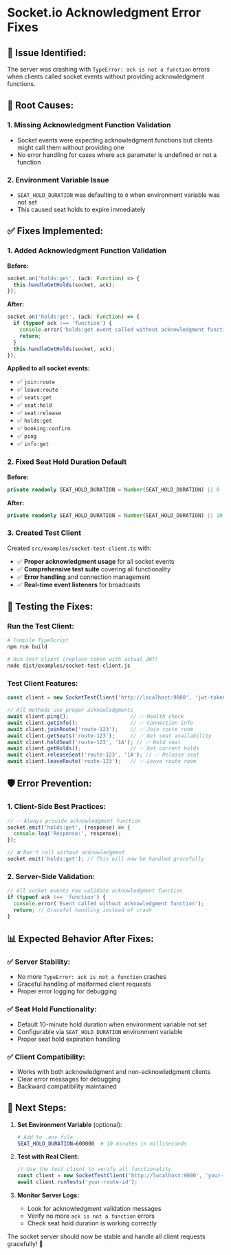 # Socket.io Acknowledgment Error Fixes

## 🐛 **Issue Identified:**
The server was crashing with `TypeError: ack is not a function` errors when clients called socket events without providing acknowledgment functions.

## 🔧 **Root Causes:**

### **1. Missing Acknowledgment Function Validation**
- Socket events were expecting acknowledgment functions but clients might call them without providing one
- No error handling for cases where `ack` parameter is undefined or not a function

### **2. Environment Variable Issue**
- `SEAT_HOLD_DURATION` was defaulting to `0` when environment variable was not set
- This caused seat holds to expire immediately

## ✅ **Fixes Implemented:**

### **1. Added Acknowledgment Function Validation**

**Before:**
```typescript
socket.on('holds:get', (ack: Function) => {
  this.handleGetHolds(socket, ack);
});
```

**After:**
```typescript
socket.on('holds:get', (ack: Function) => {
  if (typeof ack !== 'function') {
    console.error('holds:get event called without acknowledgment function');
    return;
  }
  this.handleGetHolds(socket, ack);
});
```

**Applied to all socket events:**
- ✅ `join:route`
- ✅ `leave:route` 
- ✅ `seats:get`
- ✅ `seat:hold`
- ✅ `seat:release`
- ✅ `holds:get`
- ✅ `booking:confirm`
- ✅ `ping`
- ✅ `info:get`

### **2. Fixed Seat Hold Duration Default**

**Before:**
```typescript
private readonly SEAT_HOLD_DURATION = Number(SEAT_HOLD_DURATION) || 0
```

**After:**
```typescript
private readonly SEAT_HOLD_DURATION = Number(SEAT_HOLD_DURATION) || 10 * 60 * 1000; // 10 minutes default
```

### **3. Created Test Client**

Created `src/examples/socket-test-client.ts` with:
- ✅ **Proper acknowledgment usage** for all socket events
- ✅ **Comprehensive test suite** covering all functionality
- ✅ **Error handling** and connection management
- ✅ **Real-time event listeners** for broadcasts

## 🧪 **Testing the Fixes:**

### **Run the Test Client:**
```bash
# Compile TypeScript
npm run build

# Run test client (replace token with actual JWT)
node dist/examples/socket-test-client.js
```

### **Test Client Features:**
```typescript
const client = new SocketTestClient('http://localhost:9000', 'jwt-token');

// All methods use proper acknowledgments
await client.ping();                    // ✅ Health check
await client.getInfo();                 // ✅ Connection info
await client.joinRoute('route-123');    // ✅ Join route room
await client.getSeats('route-123');     // ✅ Get seat availability
await client.holdSeat('route-123', '1A'); // ✅ Hold seat
await client.getHolds();                // ✅ Get current holds
await client.releaseSeat('route-123', '1A'); // ✅ Release seat
await client.leaveRoute('route-123');   // ✅ Leave route room
```

## 🛡️ **Error Prevention:**

### **1. Client-Side Best Practices:**
```typescript
// ✅ Always provide acknowledgment function
socket.emit('holds:get', (response) => {
  console.log('Response:', response);
});

// ❌ Don't call without acknowledgment
socket.emit('holds:get'); // This will now be handled gracefully
```

### **2. Server-Side Validation:**
```typescript
// All socket events now validate acknowledgment function
if (typeof ack !== 'function') {
  console.error('Event called without acknowledgment function');
  return; // Graceful handling instead of crash
}
```

## 📊 **Expected Behavior After Fixes:**

### **✅ Server Stability:**
- No more `TypeError: ack is not a function` crashes
- Graceful handling of malformed client requests
- Proper error logging for debugging

### **✅ Seat Hold Functionality:**
- Default 10-minute hold duration when environment variable not set
- Configurable via `SEAT_HOLD_DURATION` environment variable
- Proper seat hold expiration handling

### **✅ Client Compatibility:**
- Works with both acknowledgment and non-acknowledgment clients
- Clear error messages for debugging
- Backward compatibility maintained

## 🚀 **Next Steps:**

1. **Set Environment Variable** (optional):
   ```bash
   # Add to .env file
   SEAT_HOLD_DURATION=600000  # 10 minutes in milliseconds
   ```

2. **Test with Real Client:**
   ```typescript
   // Use the test client to verify all functionality
   const client = new SocketTestClient('http://localhost:9000', 'your-jwt-token');
   await client.runTests('your-route-id');
   ```

3. **Monitor Server Logs:**
   - Look for acknowledgment validation messages
   - Verify no more `ack is not a function` errors
   - Check seat hold duration is working correctly

The socket server should now be stable and handle all client requests gracefully! 🎉

